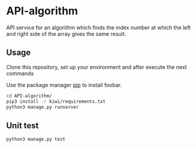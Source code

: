 # API-algorithm

API service for an algorithm which finds the index number at which the left and right side of the array gives the same result.

## Usage

Clone this repository, set up your environment and after execute the next commands

Use the package manager [pip](https://pip.pypa.io/en/stable/) to install foobar.

```bash
cd API-algorithm/
pip3 install -r kiwi/requirements.txt
python3 manage.py runserver
```

## Unit test

```bash
python3 manage.py test
```
